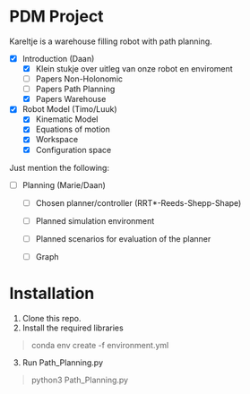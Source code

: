 # PDM Project
Kareltje is a warehouse filling robot with path planning.

- [x] Introduction (Daan)
  - [x] Klein stukje over uitleg van onze robot en enviroment
  - [ ] Papers Non-Holonomic 
  - [ ] Papers Path Planning
  - [x] Papers Warehouse 

- [x] Robot Model (Timo/Luuk)
  - [x] Kinematic Model 
  - [x] Equations of motion 
  - [x] Workspace
  - [x] Configuration space

Just mention the following:
- [ ] Planning (Marie/Daan)
  - [ ] Chosen planner/controller (RRT*-Reeds-Shepp-Shape)
  - [ ] Planned simulation environment
  - [ ] Planned scenarios for evaluation of the planner
  - [ ] Graph


# Installation

1. Clone this repo.
2. Install the required libraries
> conda env create -f environment.yml
3. Run Path_Planning.py
> python3 Path_Planning.py
